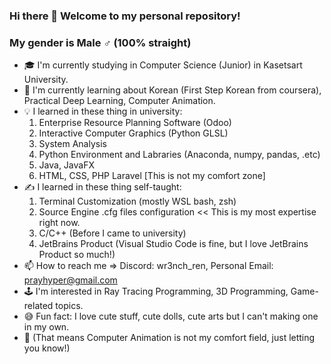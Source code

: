 ### Hi there 👋 Welcome to my personal repository!
### My gender is Male ♂️ (100% straight)
- 🎓 I'm currently studying in Computer Science (Junior) in Kasetsart University.
- 📖 I'm currently learning about Korean (First Step Korean from coursera), Practical Deep Learning, Computer Animation.
- 💡 I learned in these thing in university:
  1. Enterprise Resource Planning Software (Odoo)
  2. Interactive Computer Graphics (Python GLSL)
  3. System Analysis
  4. Python Environment and Labraries (Anaconda, numpy, pandas, .etc)
  5. Java, JavaFX
  6. HTML, CSS, PHP Laravel [This is not my comfort zone]
- ✍️ I learned in these thing self-taught:
  1. Terminal Customization (mostly WSL bash, zsh)
  2. Source Engine .cfg files configuration << This is my most expertise right now.
  3. C/C++ (Before I came to university)
  4. JetBrains Product (Visual Studio Code is fine, but I love JetBrains Product so much!)
- 📫 How to reach me => Discord: wr3nch_ren, Personal Email: prayhyper@gmail.com
- 🕹️ I'm interested in Ray Tracing Programming, 3D Programming, Game-related topics.
- 😅 Fun fact: I love cute stuff, cute dolls, cute arts but I can't making one in my own.
- 🔴 (That means Computer Animation is not my comfort field, just letting you know!)
<!--
**Wr3nch-ren/Wr3nch-ren** is a ✨ _special_ ✨ repository because its `README.md` (this file) appears on your GitHub profile.

Here are some ideas to get you started:

- 🔭 I’m currently working on ...
- 🌱 I’m currently learning ...
- 👯 I’m looking to collaborate on ...
- 🤔 I’m looking for help with ...
- 💬 Ask me about ...
- 📫 How to reach me: ...
- 😄 Pronouns: ...
- ⚡ Fun fact: ...
-->
